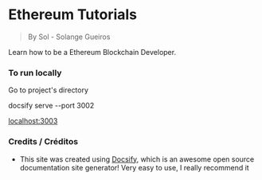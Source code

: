 # Ethereum Tutorials

> By Sol - Solange Gueiros

Learn how to be a Ethereum Blockchain Developer.

### To run locally

Go to project's directory

docsify serve --port 3002

[localhost:3003](http://localhost:3002/)

### Credits / Créditos

- This site was created using [Docsify](https://docsify.js.org), which is an awesome open source documentation site generator! 
Very easy to use, I really recommend it
